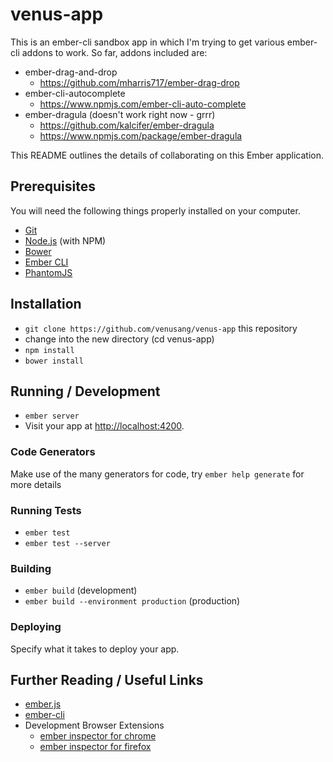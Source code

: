 # venus-app
This is an ember-cli sandbox app in which I'm trying to get various ember-cli addons to work.  So far, addons included are:  
- ember-drag-and-drop
	- https://github.com/mharris717/ember-drag-drop
- ember-cli-autocomplete
	- https://www.npmjs.com/ember-cli-auto-complete
- ember-dragula (doesn't work right now - grrr)
	- https://github.com/kalcifer/ember-dragula 
	- https://www.npmjs.com/package/ember-dragula


This README outlines the details of collaborating on this Ember application.

## Prerequisites

You will need the following things properly installed on your computer.

* [Git](http://git-scm.com/)
* [Node.js](http://nodejs.org/) (with NPM)
* [Bower](http://bower.io/)
* [Ember CLI](http://www.ember-cli.com/)
* [PhantomJS](http://phantomjs.org/)

## Installation

* `git clone https://github.com/venusang/venus-app` this repository
* change into the new directory (cd venus-app)
* `npm install`
* `bower install`

## Running / Development

* `ember server`
* Visit your app at [http://localhost:4200](http://localhost:4200).

### Code Generators

Make use of the many generators for code, try `ember help generate` for more details

### Running Tests

* `ember test`
* `ember test --server`

### Building

* `ember build` (development)
* `ember build --environment production` (production)

### Deploying

Specify what it takes to deploy your app.

## Further Reading / Useful Links

* [ember.js](http://emberjs.com/)
* [ember-cli](http://www.ember-cli.com/)
* Development Browser Extensions
  * [ember inspector for chrome](https://chrome.google.com/webstore/detail/ember-inspector/bmdblncegkenkacieihfhpjfppoconhi)
  * [ember inspector for firefox](https://addons.mozilla.org/en-US/firefox/addon/ember-inspector/)


